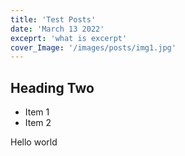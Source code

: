```yaml
---
title: 'Test Posts'
date: 'March 13 2022'
exceprt: 'what is excerpt'
cover_Image: '/images/posts/img1.jpg'
---
```


## Heading Two

- Item 1
- Item 2

Hello world
